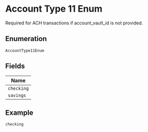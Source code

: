 
# Account Type 11 Enum

Required for ACH transactions if account_vault_id is not provided.

## Enumeration

`AccountType11Enum`

## Fields

| Name |
|  --- |
| `checking` |
| `savings` |

## Example

```
checking
```

